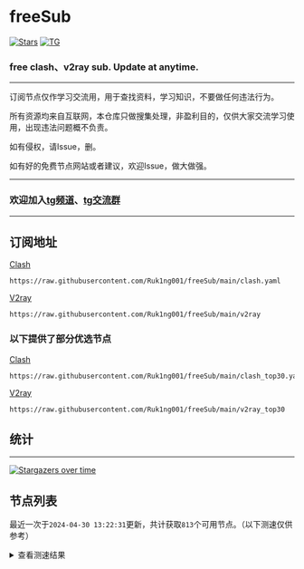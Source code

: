 # freeSub
[![Stars](https://img.shields.io/github/stars/Ruk1ng001/freeSub)](https://github.com/Ruk1ng001/freeSub/stargazers)
[![TG](https://img.shields.io/badge/Telegram-gray?logo=Telegram)](https://t.me/Ruk1ng001)
### free clash、v2ray sub. Update at anytime.

---

订阅节点仅作学习交流用，用于查找资料，学习知识，不要做任何违法行为。

所有资源均来自互联网，本仓库只做搜集处理，非盈利目的，仅供大家交流学习使用，出现违法问题概不负责。

如有侵权，请Issue，删。

如有好的免费节点网站或者建议，欢迎Issue，做大做强。

---

### 欢迎加入[tg频道](https://t.me/Ruk1ng001)、[tg交流群](https://t.me/+-e-b04EE5Cw2NmU1)

---

## 订阅地址
[Clash](https://raw.githubusercontent.com/Ruk1ng001/freeSub/main/clash.yaml)
```
https://raw.githubusercontent.com/Ruk1ng001/freeSub/main/clash.yaml
```
[V2ray](https://raw.githubusercontent.com/Ruk1ng001/freeSub/main/v2ray)
```
https://raw.githubusercontent.com/Ruk1ng001/freeSub/main/v2ray
```
### 以下提供了部分优选节点

[Clash](https://raw.githubusercontent.com/Ruk1ng001/freeSub/main/clash_top30.yaml)
```
https://raw.githubusercontent.com/Ruk1ng001/freeSub/main/clash_top30.yaml
```
[V2ray](https://raw.githubusercontent.com/Ruk1ng001/freeSub/main/v2ray_top30)
```
https://raw.githubusercontent.com/Ruk1ng001/freeSub/main/v2ray_top30
```

## 统计

---

[![Stargazers over time](https://starchart.cc/Ruk1ng001/freeSub.svg)](https://starchart.cc/Ruk1ng001/freeSub)

## 节点列表

最近一次于`2024-04-30 13:22:31`更新，共计获取`813`个可用节点。（以下测速仅供参考）

<details> <summary>查看测速结果</summary>

| 序号 | 节点 | 带宽 | 延迟 |
|:--:|:--:|:--:|:--:|
 | 1 | github.com/Ruk1ng001_-701248042 | 1.64MB/s | 453.00ms |
 | 2 | github.com/Ruk1ng001_-1309194857 | 1.64MB/s | 446.00ms |
 | 3 | github.com/Ruk1ng001_-471467992 | 1.58MB/s | 494.00ms |
 | 4 | github.com/Ruk1ng001_626559234 | 1.54MB/s | 482.00ms |
 | 5 | github.com/Ruk1ng001_-1071779737 | 1.51MB/s | 492.00ms |
 | 6 | github.com/Ruk1ng001_856261957 | 1.50MB/s | 469.00ms |
 | 7 | github.com/Ruk1ng001_-2108125779 | 1.47MB/s | 508.00ms |
 | 8 | github.com/Ruk1ng001_-998442850 | 1.46MB/s | 540.00ms |
 | 9 | github.com/Ruk1ng001_282434535 | 1.46MB/s | 518.00ms |
 | 10 | github.com/Ruk1ng001_1410094828 | 1.44MB/s | 524.00ms |
 | 11 | github.com/Ruk1ng001_1377696017 | 1.44MB/s | 498.00ms |
 | 12 | github.com/Ruk1ng001_1096866070 | 1.42MB/s | 536.00ms |
 | 13 | github.com/Ruk1ng001_-1604217019 | 1.40MB/s | 411.00ms |
 | 14 | github.com/Ruk1ng001_382255460 | 1.37MB/s | 540.00ms |
 | 15 | github.com/Ruk1ng001_2132143802 | 1.37MB/s | 504.00ms |
 | 16 | github.com/Ruk1ng001_383611653 | 1.35MB/s | 596.00ms |
 | 17 | github.com/Ruk1ng001_-53119249 | 1.35MB/s | 515.00ms |
 | 18 | github.com/Ruk1ng001_1750964312 | 1.35MB/s | 570.00ms |
 | 19 | github.com/Ruk1ng001_-128805538 | 1.34MB/s | 591.00ms |
 | 20 | github.com/Ruk1ng001_1473183310 | 1.33MB/s | 598.00ms |
 | 21 | github.com/Ruk1ng001_-934736745 | 1.32MB/s | 603.00ms |
 | 22 | github.com/Ruk1ng001_-824913966 | 1.32MB/s | 585.00ms |
 | 23 | github.com/Ruk1ng001_138898346 | 1.32MB/s | 568.00ms |
 | 24 | github.com/Ruk1ng001_812899496 | 1.31MB/s | 599.00ms |
 | 25 | github.com/Ruk1ng001_-902940080 | 1.31MB/s | 597.00ms |
 | 26 | github.com/Ruk1ng001_-77459827 | 1.31MB/s | 541.00ms |
 | 27 | github.com/Ruk1ng001_350553224 | 1.30MB/s | 606.00ms |
 | 28 | github.com/Ruk1ng001_2144798061 | 1.30MB/s | 589.00ms |
 | 29 | github.com/Ruk1ng001_275396915 | 1.30MB/s | 518.00ms |
 | 30 | github.com/Ruk1ng001_2058909310 | 1.30MB/s | 613.00ms |
 | 31 | github.com/Ruk1ng001_-1873811878 | 1.29MB/s | 502.00ms |
 | 32 | github.com/Ruk1ng001_1166538568 | 1.29MB/s | 600.00ms |
 | 33 | github.com/Ruk1ng001_1396894368 | 1.28MB/s | 587.00ms |
 | 34 | github.com/Ruk1ng001_-1966908762 | 1.28MB/s | 604.00ms |
 | 35 | github.com/Ruk1ng001_628477826 | 1.28MB/s | 599.00ms |
 | 36 | github.com/Ruk1ng001_-208102113 | 1.27MB/s | 633.00ms |
 | 37 | github.com/Ruk1ng001_745332422 | 1.27MB/s | 611.00ms |
 | 38 | github.com/Ruk1ng001_-1088634952 | 1.26MB/s | 589.00ms |
 | 39 | github.com/Ruk1ng001_1979856140 | 1.26MB/s | 614.00ms |
 | 40 | github.com/Ruk1ng001_-57777303 | 1.25MB/s | 622.00ms |
 | 41 | github.com/Ruk1ng001_-1888079927 | 1.25MB/s | 612.00ms |
 | 42 | github.com/Ruk1ng001_-479200087 | 1.25MB/s | 604.00ms |
 | 43 | github.com/Ruk1ng001_1771864014 | 1.24MB/s | 590.00ms |
 | 44 | github.com/Ruk1ng001_781104528 | 1.24MB/s | 558.00ms |
 | 45 | github.com/Ruk1ng001_-210240711 | 1.23MB/s | 648.00ms |
 | 46 | github.com/Ruk1ng001_992517523 | 1.23MB/s | 576.00ms |
 | 47 | github.com/Ruk1ng001_691883378 | 1.23MB/s | 629.00ms |
 | 48 | github.com/Ruk1ng001_-257165990 | 1.22MB/s | 633.00ms |
 | 49 | github.com/Ruk1ng001_-1591868988 | 1.21MB/s | 607.00ms |
 | 50 | github.com/Ruk1ng001_-1648411272 | 1.20MB/s | 632.00ms |
 | 51 | github.com/Ruk1ng001_-110677845 | 1.20MB/s | 612.00ms |
 | 52 | github.com/Ruk1ng001_71355846 | 1.20MB/s | 662.00ms |
 | 53 | github.com/Ruk1ng001_-1884443140 | 1.20MB/s | 644.00ms |
 | 54 | github.com/Ruk1ng001_-1925795376 | 1.19MB/s | 567.00ms |
 | 55 | github.com/Ruk1ng001_-566378085 | 1.19MB/s | 616.00ms |
 | 56 | github.com/Ruk1ng001_-2055924031 | 1.18MB/s | 558.00ms |
 | 57 | github.com/Ruk1ng001_1182001113 | 1.16MB/s | 667.00ms |
 | 58 | github.com/Ruk1ng001_-1136375366 | 1.16MB/s | 591.00ms |
 | 59 | github.com/Ruk1ng001_1398454334 | 1.16MB/s | 667.00ms |
 | 60 | github.com/Ruk1ng001_-862492042 | 1.16MB/s | 692.00ms |
 | 61 | github.com/Ruk1ng001_-42671774 | 1.16MB/s | 681.00ms |
 | 62 | github.com/Ruk1ng001_-2118448033 | 1.15MB/s | 552.00ms |
 | 63 | github.com/Ruk1ng001_-307922973 | 1.15MB/s | 594.00ms |
 | 64 | github.com/Ruk1ng001_821902098 | 1.15MB/s | 594.00ms |
 | 65 | github.com/Ruk1ng001_578463730 | 1.15MB/s | 675.00ms |
 | 66 | github.com/Ruk1ng001_-740350936 | 1.14MB/s | 642.00ms |
 | 67 | github.com/Ruk1ng001_-597142342 | 1.13MB/s | 473.00ms |
 | 68 | github.com/Ruk1ng001_1178116026 | 1.13MB/s | 692.00ms |
 | 69 | github.com/Ruk1ng001_-317808825 | 1.13MB/s | 616.00ms |
 | 70 | github.com/Ruk1ng001_1615569350 | 1.11MB/s | 690.00ms |
 | 71 | github.com/Ruk1ng001_-1639134822 | 1.11MB/s | 691.00ms |
 | 72 | github.com/Ruk1ng001_-1144864003 | 1.11MB/s | 722.00ms |
 | 73 | github.com/Ruk1ng001_2128768771 | 1.11MB/s | 666.00ms |
 | 74 | github.com/Ruk1ng001_-1356028355 | 1.11MB/s | 679.00ms |
 | 75 | github.com/Ruk1ng001_-82049178 | 1.11MB/s | 406.00ms |
 | 76 | github.com/Ruk1ng001_1935335904 | 1.10MB/s | 698.00ms |
 | 77 | github.com/Ruk1ng001_1330456044 | 1.10MB/s | 698.00ms |
 | 78 | github.com/Ruk1ng001_-386238523 | 1.10MB/s | 727.00ms |
 | 79 | github.com/Ruk1ng001_1244704790 | 1.10MB/s | 759.00ms |
 | 80 | github.com/Ruk1ng001_-1888583703 | 1.10MB/s | 605.00ms |
 | 81 | github.com/Ruk1ng001_312909006 | 1.10MB/s | 581.00ms |
 | 82 | github.com/Ruk1ng001_-2015389992 | 1.09MB/s | 663.00ms |
 | 83 | github.com/Ruk1ng001_-749392068 | 1.09MB/s | 638.00ms |
 | 84 | github.com/Ruk1ng001_2077335942 | 1.09MB/s | 753.00ms |
 | 85 | github.com/Ruk1ng001_782415132 | 1.09MB/s | 556.00ms |
 | 86 | github.com/Ruk1ng001_-318675314 | 1.09MB/s | 666.00ms |
 | 87 | github.com/Ruk1ng001_-1837085983 | 1.09MB/s | 748.00ms |
 | 88 | github.com/Ruk1ng001_820364097 | 1.08MB/s | 709.00ms |
 | 89 | github.com/Ruk1ng001_-867603768 | 1.08MB/s | 647.00ms |
 | 90 | github.com/Ruk1ng001_-734587954 | 1.08MB/s | 429.00ms |
 | 91 | github.com/Ruk1ng001_666576685 | 1.08MB/s | 709.00ms |
 | 92 | github.com/Ruk1ng001_260636008 | 1.08MB/s | 611.00ms |
 | 93 | github.com/Ruk1ng001_900429189 | 1.07MB/s | 652.00ms |
 | 94 | github.com/Ruk1ng001_-1726984301 | 1.07MB/s | 623.00ms |
 | 95 | github.com/Ruk1ng001_2075540801 | 1.07MB/s | 751.00ms |
 | 96 | github.com/Ruk1ng001_1556211124 | 1.07MB/s | 697.00ms |
 | 97 | github.com/Ruk1ng001_-744266098 | 1.07MB/s | 742.00ms |
 | 98 | github.com/Ruk1ng001_116797288 | 1.07MB/s | 632.00ms |
 | 99 | github.com/Ruk1ng001_683389852 | 1.06MB/s | 672.00ms |
 | 100 | github.com/Ruk1ng001_1119602192 | 1.05MB/s | 717.00ms |
 | 101 | github.com/Ruk1ng001_88064420 | 1.05MB/s | 717.00ms |
 | 102 | github.com/Ruk1ng001_386440381 | 1.05MB/s | 695.00ms |
 | 103 | github.com/Ruk1ng001_487020627 | 1.05MB/s | 759.00ms |
 | 104 | github.com/Ruk1ng001_1024924383 | 1.04MB/s | 770.00ms |
 | 105 | github.com/Ruk1ng001_1453958981 | 1.04MB/s | 675.00ms |
 | 106 | github.com/Ruk1ng001_-1849303819 | 1.04MB/s | 565.00ms |
 | 107 | github.com/Ruk1ng001_1948467440 | 1.04MB/s | 601.00ms |
 | 108 | github.com/Ruk1ng001_1929086167 | 1.04MB/s | 674.00ms |
 | 109 | github.com/Ruk1ng001_754931952 | 1.04MB/s | 734.00ms |
 | 110 | github.com/Ruk1ng001_-434239638 | 1.04MB/s | 622.00ms |
 | 111 | github.com/Ruk1ng001_-2146642426 | 1.04MB/s | 628.00ms |
 | 112 | github.com/Ruk1ng001_-1877140180 | 1.03MB/s | 632.00ms |
 | 113 | github.com/Ruk1ng001_282268277 | 1.03MB/s | 737.00ms |
 | 114 | github.com/Ruk1ng001_-1292305234 | 1.03MB/s | 693.00ms |
 | 115 | github.com/Ruk1ng001_-792950630 | 1.03MB/s | 744.00ms |
 | 116 | github.com/Ruk1ng001_540098855 | 1.03MB/s | 623.00ms |
 | 117 | github.com/Ruk1ng001_-611808185 | 1.02MB/s | 562.00ms |
 | 118 | github.com/Ruk1ng001_-21897987 | 1.02MB/s | 773.00ms |
 | 119 | github.com/Ruk1ng001_1633485633 | 1.01MB/s | 769.00ms |
 | 120 | github.com/Ruk1ng001_-1882487804 | 1.01MB/s | 710.00ms |
 | 121 | github.com/Ruk1ng001_1137806848 | 1.00MB/s | 642.00ms |
 | 122 | github.com/Ruk1ng001_1333581255 | 1.00MB/s | 697.00ms |
 | 123 | github.com/Ruk1ng001_-116741643 | 1.00MB/s | 737.00ms |
 | 124 | github.com/Ruk1ng001_1362631350 | 1.00MB/s | 685.00ms |
 | 125 | github.com/Ruk1ng001_1409235321 | 1.00MB/s | 707.00ms |
 | 126 | github.com/Ruk1ng001_-279956247 | 1.00MB/s | 804.00ms |
 | 127 | github.com/Ruk1ng001_-1435044134 | 1.00MB/s | 729.00ms |
 | 128 | github.com/Ruk1ng001_308458359 | 1.00MB/s | 633.00ms |
 | 129 | github.com/Ruk1ng001_517262186 | 1023.28KB/s | 683.00ms |
 | 130 | github.com/Ruk1ng001_-540375672 | 1022.73KB/s | 774.00ms |
 | 131 | github.com/Ruk1ng001_-1577984427 | 1022.51KB/s | 779.00ms |
 | 132 | github.com/Ruk1ng001_682527647 | 1022.17KB/s | 776.00ms |
 | 133 | github.com/Ruk1ng001_482145170 | 1021.65KB/s | 706.00ms |
 | 134 | github.com/Ruk1ng001_-2138724128 | 1019.59KB/s | 745.00ms |
 | 135 | github.com/Ruk1ng001_1641710100 | 1019.50KB/s | 591.00ms |
 | 136 | github.com/Ruk1ng001_1767339429 | 1011.47KB/s | 809.00ms |
 | 137 | github.com/Ruk1ng001_1377633670 | 1011.22KB/s | 804.00ms |
 | 138 | github.com/Ruk1ng001_799210645 | 1006.41KB/s | 724.00ms |
 | 139 | github.com/Ruk1ng001_-755456810 | 1006.24KB/s | 641.00ms |
 | 140 | github.com/Ruk1ng001_336141647 | 1004.91KB/s | 809.00ms |
 | 141 | github.com/Ruk1ng001_-1265510744 | 1004.60KB/s | 658.00ms |
 | 142 | github.com/Ruk1ng001_-368622290 | 991.63KB/s | 790.00ms |
 | 143 | github.com/Ruk1ng001_1642166687 | 990.21KB/s | 280.00ms |
 | 144 | github.com/Ruk1ng001_-1392060987 | 989.37KB/s | 823.00ms |
 | 145 | github.com/Ruk1ng001_878750351 | 988.41KB/s | 315.00ms |
 | 146 | github.com/Ruk1ng001_-770103766 | 988.17KB/s | 817.00ms |
 | 147 | github.com/Ruk1ng001_1223077757 | 987.21KB/s | 861.00ms |
 | 148 | github.com/Ruk1ng001_880474504 | 983.50KB/s | 544.00ms |
 | 149 | github.com/Ruk1ng001_-993176054 | 982.84KB/s | 864.00ms |
 | 150 | github.com/Ruk1ng001_-174897776 | 982.82KB/s | 788.00ms |
 | 151 | github.com/Ruk1ng001_-1538508672 | 982.60KB/s | 822.00ms |
 | 152 | github.com/Ruk1ng001_-1900273635 | 978.10KB/s | 743.00ms |
 | 153 | github.com/Ruk1ng001_-1292845614 | 973.23KB/s | 841.00ms |
 | 154 | github.com/Ruk1ng001_-707110634 | 973.21KB/s | 546.00ms |
 | 155 | github.com/Ruk1ng001_1910956903 | 972.32KB/s | 687.00ms |
 | 156 | github.com/Ruk1ng001_-194427570 | 965.51KB/s | 798.00ms |
 | 157 | github.com/Ruk1ng001_-1663053914 | 965.36KB/s | 850.00ms |
 | 158 | github.com/Ruk1ng001_-1015605627 | 960.17KB/s | 675.00ms |
 | 159 | github.com/Ruk1ng001_-1769771078 | 960.01KB/s | 757.00ms |
 | 160 | github.com/Ruk1ng001_-993462027 | 958.17KB/s | 852.00ms |
 | 161 | github.com/Ruk1ng001_1391223984 | 957.50KB/s | 714.00ms |
 | 162 | github.com/Ruk1ng001_-1498896651 | 957.35KB/s | 671.00ms |
 | 163 | github.com/Ruk1ng001_1960421643 | 954.06KB/s | 599.00ms |
 | 164 | github.com/Ruk1ng001_109084235 | 953.88KB/s | 792.00ms |
 | 165 | github.com/Ruk1ng001_-990658201 | 947.53KB/s | 794.00ms |
 | 166 | github.com/Ruk1ng001_263721584 | 944.60KB/s | 882.00ms |
 | 167 | github.com/Ruk1ng001_192390370 | 943.06KB/s | 831.00ms |
 | 168 | github.com/Ruk1ng001_-456800024 | 942.73KB/s | 682.00ms |
 | 169 | github.com/Ruk1ng001_107634401 | 938.91KB/s | 841.00ms |
 | 170 | github.com/Ruk1ng001_810658965 | 936.18KB/s | 286.00ms |
 | 171 | github.com/Ruk1ng001_1858770222 | 934.93KB/s | 786.00ms |
 | 172 | github.com/Ruk1ng001_-125527236 | 933.92KB/s | 710.00ms |
 | 173 | github.com/Ruk1ng001_-2124455810 | 930.87KB/s | 879.00ms |
 | 174 | github.com/Ruk1ng001_-2137157306 | 927.35KB/s | 792.00ms |
 | 175 | github.com/Ruk1ng001_109585238 | 922.07KB/s | 560.00ms |
 | 176 | github.com/Ruk1ng001_1190705095 | 920.27KB/s | 831.00ms |
 | 177 | github.com/Ruk1ng001_1881261399 | 918.38KB/s | 587.00ms |
 | 178 | github.com/Ruk1ng001_-215616304 | 917.31KB/s | 911.00ms |
 | 179 | github.com/Ruk1ng001_-954555404 | 913.23KB/s | 912.00ms |
 | 180 | github.com/Ruk1ng001_2065061458 | 911.77KB/s | 737.00ms |
 | 181 | github.com/Ruk1ng001_-1317443937 | 911.62KB/s | 767.00ms |
 | 182 | github.com/Ruk1ng001_-1268806120 | 911.35KB/s | 886.00ms |
 | 183 | github.com/Ruk1ng001_231109008 | 911.24KB/s | 819.00ms |
 | 184 | github.com/Ruk1ng001_-404299681 | 907.70KB/s | 704.00ms |
 | 185 | github.com/Ruk1ng001_-5544450 | 907.20KB/s | 826.00ms |
 | 186 | github.com/Ruk1ng001_-714544157 | 897.68KB/s | 968.00ms |
 | 187 | github.com/Ruk1ng001_-519714545 | 896.44KB/s | 806.00ms |
 | 188 | github.com/Ruk1ng001_-1349946614 | 895.87KB/s | 803.00ms |
 | 189 | github.com/Ruk1ng001_-1772844331 | 893.82KB/s | 631.00ms |
 | 190 | github.com/Ruk1ng001_1989208733 | 891.01KB/s | 815.00ms |
 | 191 | github.com/Ruk1ng001_1048613264 | 890.13KB/s | 953.00ms |
 | 192 | github.com/Ruk1ng001_-586237065 | 889.92KB/s | 770.00ms |
 | 193 | github.com/Ruk1ng001_-1578979858 | 886.84KB/s | 555.00ms |
 | 194 | github.com/Ruk1ng001_-664514417 | 885.55KB/s | 912.00ms |
 | 195 | github.com/Ruk1ng001_-419469399 | 884.31KB/s | 339.00ms |
 | 196 | github.com/Ruk1ng001_-2053356741 | 884.09KB/s | 807.00ms |
 | 197 | github.com/Ruk1ng001_1657102985 | 880.87KB/s | 978.00ms |
 | 198 | github.com/Ruk1ng001_734757841 | 877.72KB/s | 718.00ms |
 | 199 | github.com/Ruk1ng001_-467817234 | 873.11KB/s | 623.00ms |
 | 200 | github.com/Ruk1ng001_653986276 | 871.57KB/s | 644.00ms |
 | 201 | github.com/Ruk1ng001_660591382 | 869.06KB/s | 946.00ms |
 | 202 | github.com/Ruk1ng001_763786665 | 867.34KB/s | 929.00ms |
 | 203 | github.com/Ruk1ng001_-1695223849 | 867.09KB/s | 939.00ms |
 | 204 | github.com/Ruk1ng001_1870798677 | 863.97KB/s | 690.00ms |
 | 205 | github.com/Ruk1ng001_-2049361601 | 862.65KB/s | 541.00ms |
 | 206 | github.com/Ruk1ng001_-1416511492 | 862.22KB/s | 878.00ms |
 | 207 | github.com/Ruk1ng001_-1208586738 | 860.97KB/s | 959.00ms |
 | 208 | github.com/Ruk1ng001_-1285939036 | 859.95KB/s | 814.00ms |
 | 209 | github.com/Ruk1ng001_1942222370 | 858.88KB/s | 972.00ms |
 | 210 | github.com/Ruk1ng001_-105827472 | 857.00KB/s | 956.00ms |
 | 211 | github.com/Ruk1ng001_344520903 | 851.72KB/s | 747.00ms |
 | 212 | github.com/Ruk1ng001_-2035046740 | 850.01KB/s | 938.00ms |
 | 213 | github.com/Ruk1ng001_865058196 | 847.75KB/s | 890.00ms |
 | 214 | github.com/Ruk1ng001_-1014446034 | 847.28KB/s | 800.00ms |
 | 215 | github.com/Ruk1ng001_1910471879 | 840.11KB/s | 655.00ms |
 | 216 | github.com/Ruk1ng001_287266376 | 828.76KB/s | 729.00ms |
 | 217 | github.com/Ruk1ng001_1794646488 | 819.93KB/s | 992.00ms |
 | 218 | github.com/Ruk1ng001_-733404278 | 815.29KB/s | 905.00ms |
 | 219 | github.com/Ruk1ng001_1795808180 | 814.38KB/s | 849.00ms |
 | 220 | github.com/Ruk1ng001_1105575492 | 811.94KB/s | 813.00ms |
 | 221 | github.com/Ruk1ng001_1630077480 | 810.42KB/s | 553.00ms |
 | 222 | github.com/Ruk1ng001_1210891780 | 809.79KB/s | 720.00ms |
 | 223 | github.com/Ruk1ng001_1793550023 | 803.82KB/s | 619.00ms |
 | 224 | github.com/Ruk1ng001_908448755 | 802.93KB/s | 577.00ms |
 | 225 | github.com/Ruk1ng001_1874352094 | 801.82KB/s | 690.00ms |
 | 226 | github.com/Ruk1ng001_-495140266 | 801.41KB/s | 900.00ms |
 | 227 | github.com/Ruk1ng001_1725572191 | 799.53KB/s | 828.00ms |
 | 228 | github.com/Ruk1ng001_802195540 | 797.48KB/s | 960.00ms |
 | 229 | github.com/Ruk1ng001_-855500705 | 796.74KB/s | 999.00ms |
 | 230 | github.com/Ruk1ng001_-1029738117 | 793.65KB/s | 757.00ms |
 | 231 | github.com/Ruk1ng001_648444954 | 793.62KB/s | 815.00ms |
 | 232 | github.com/Ruk1ng001_374316879 | 792.59KB/s | 1106.00ms |
 | 233 | github.com/Ruk1ng001_2096896623 | 784.69KB/s | 832.00ms |
 | 234 | github.com/Ruk1ng001_1238702783 | 778.48KB/s | 991.00ms |
 | 235 | github.com/Ruk1ng001_-1829966422 | 775.98KB/s | 491.00ms |
 | 236 | github.com/Ruk1ng001_61757832 | 775.38KB/s | 907.00ms |
 | 237 | github.com/Ruk1ng001_-137273088 | 774.73KB/s | 873.00ms |
 | 238 | github.com/Ruk1ng001_-517348931 | 772.49KB/s | 685.00ms |
 | 239 | github.com/Ruk1ng001_1304310773 | 772.28KB/s | 756.00ms |
 | 240 | github.com/Ruk1ng001_1219031699 | 769.98KB/s | 965.00ms |
 | 241 | github.com/Ruk1ng001_-1019443461 | 767.74KB/s | 910.00ms |
 | 242 | github.com/Ruk1ng001_1242948436 | 766.01KB/s | 719.00ms |
 | 243 | github.com/Ruk1ng001_1235142623 | 763.30KB/s | 751.00ms |
 | 244 | github.com/Ruk1ng001_1963835180 | 762.27KB/s | 835.00ms |
 | 245 | github.com/Ruk1ng001_-740399269 | 761.40KB/s | 829.00ms |
 | 246 | github.com/Ruk1ng001_1951598905 | 758.72KB/s | 1005.00ms |
 | 247 | github.com/Ruk1ng001_1150299057 | 758.72KB/s | 960.00ms |
 | 248 | github.com/Ruk1ng001_306165863 | 758.23KB/s | 1043.00ms |
 | 249 | github.com/Ruk1ng001_-483499846 | 754.42KB/s | 789.00ms |
 | 250 | github.com/Ruk1ng001_26277396 | 753.68KB/s | 876.00ms |
 | 251 | github.com/Ruk1ng001_1304302249 | 752.22KB/s | 774.00ms |
 | 252 | github.com/Ruk1ng001_729393078 | 750.04KB/s | 605.00ms |
 | 253 | github.com/Ruk1ng001_-81691077 | 749.29KB/s | 990.00ms |
 | 254 | github.com/Ruk1ng001_-847465108 | 742.15KB/s | 771.00ms |
 | 255 | github.com/Ruk1ng001_-1438301334 | 739.55KB/s | 752.00ms |
 | 256 | github.com/Ruk1ng001_-409105212 | 738.27KB/s | 794.00ms |
 | 257 | github.com/Ruk1ng001_888914407 | 737.94KB/s | 919.00ms |
 | 258 | github.com/Ruk1ng001_515878291 | 736.51KB/s | 906.00ms |
 | 259 | github.com/Ruk1ng001_-1682237587 | 729.54KB/s | 693.00ms |
 | 260 | github.com/Ruk1ng001_816734664 | 728.85KB/s | 869.00ms |
 | 261 | github.com/Ruk1ng001_-531640239 | 727.74KB/s | 658.00ms |
 | 262 | github.com/Ruk1ng001_-1022986302 | 726.05KB/s | 935.00ms |
 | 263 | github.com/Ruk1ng001_-2119603959 | 720.00KB/s | 817.00ms |
 | 264 | github.com/Ruk1ng001_-1660955377 | 719.01KB/s | 777.00ms |
 | 265 | github.com/Ruk1ng001_-1662342202 | 717.06KB/s | 828.00ms |
 | 266 | github.com/Ruk1ng001_-72686330 | 716.08KB/s | 937.00ms |
 | 267 | github.com/Ruk1ng001_1013437999 | 712.77KB/s | 933.00ms |
 | 268 | github.com/Ruk1ng001_-432093930 | 708.78KB/s | 641.00ms |
 | 269 | github.com/Ruk1ng001_-1871375584 | 708.15KB/s | 876.00ms |
 | 270 | github.com/Ruk1ng001_-988191811 | 702.06KB/s | 777.00ms |
 | 271 | github.com/Ruk1ng001_-1571649611 | 698.27KB/s | 1032.00ms |
 | 272 | github.com/Ruk1ng001_1743485320 | 693.75KB/s | 901.00ms |
 | 273 | github.com/Ruk1ng001_952073187 | 693.73KB/s | 967.00ms |
 | 274 | github.com/Ruk1ng001_403217256 | 691.74KB/s | 947.00ms |
 | 275 | github.com/Ruk1ng001_721477988 | 689.93KB/s | 989.00ms |
 | 276 | github.com/Ruk1ng001_944487472 | 689.02KB/s | 828.00ms |
 | 277 | github.com/Ruk1ng001_634666711 | 688.39KB/s | 783.00ms |
 | 278 | github.com/Ruk1ng001_932951852 | 685.32KB/s | 870.00ms |
 | 279 | github.com/Ruk1ng001_-1866685314 | 675.79KB/s | 848.00ms |
 | 280 | github.com/Ruk1ng001_1711123433 | 668.53KB/s | 819.00ms |
 | 281 | github.com/Ruk1ng001_1426775174 | 664.68KB/s | 985.00ms |
 | 282 | github.com/Ruk1ng001_2130424477 | 663.36KB/s | 206.00ms |
 | 283 | github.com/Ruk1ng001_-656763687 | 649.95KB/s | 975.00ms |
 | 284 | github.com/Ruk1ng001_-406873297 | 646.38KB/s | 977.00ms |
 | 285 | github.com/Ruk1ng001_-1719116152 | 645.31KB/s | 1073.00ms |
 | 286 | github.com/Ruk1ng001_1873065843 | 642.68KB/s | 956.00ms |
 | 287 | github.com/Ruk1ng001_1547761059 | 641.79KB/s | 971.00ms |
 | 288 | github.com/Ruk1ng001_459805784 | 639.55KB/s | 1015.00ms |
 | 289 | github.com/Ruk1ng001_-528190018 | 639.34KB/s | 1108.00ms |
 | 290 | github.com/Ruk1ng001_1265275815 | 639.20KB/s | 806.00ms |
 | 291 | github.com/Ruk1ng001_1021822820 | 638.07KB/s | 846.00ms |
 | 292 | github.com/Ruk1ng001_-405074723 | 627.95KB/s | 1180.00ms |
 | 293 | github.com/Ruk1ng001_395831772 | 627.42KB/s | 1147.00ms |
 | 294 | github.com/Ruk1ng001_764201930 | 627.07KB/s | 558.00ms |
 | 295 | github.com/Ruk1ng001_518253099 | 623.47KB/s | 1012.00ms |
 | 296 | github.com/Ruk1ng001_960977133 | 622.00KB/s | 690.00ms |
 | 297 | github.com/Ruk1ng001_-425528234 | 621.41KB/s | 750.00ms |
 | 298 | github.com/Ruk1ng001_1309248244 | 618.42KB/s | 1081.00ms |
 | 299 | github.com/Ruk1ng001_884534536 | 613.80KB/s | 983.00ms |
 | 300 | github.com/Ruk1ng001_-2059188391 | 612.31KB/s | 980.00ms |
 | 301 | github.com/Ruk1ng001_-1421344989 | 612.07KB/s | 1085.00ms |
 | 302 | github.com/Ruk1ng001_1811181107 | 611.00KB/s | 861.00ms |
 | 303 | github.com/Ruk1ng001_-1238035414 | 610.90KB/s | 702.00ms |
 | 304 | github.com/Ruk1ng001_-285268107 | 609.80KB/s | 906.00ms |
 | 305 | github.com/Ruk1ng001_-63059585 | 606.65KB/s | 1214.00ms |
 | 306 | github.com/Ruk1ng001_945928581 | 605.71KB/s | 784.00ms |
 | 307 | github.com/Ruk1ng001_-1010130516 | 603.27KB/s | 1135.00ms |
 | 308 | github.com/Ruk1ng001_-372514392 | 601.05KB/s | 888.00ms |
 | 309 | github.com/Ruk1ng001_-1024115209 | 600.82KB/s | 700.00ms |
 | 310 | github.com/Ruk1ng001_1983263449 | 600.09KB/s | 785.00ms |
 | 311 | github.com/Ruk1ng001_142284171 | 599.77KB/s | 929.00ms |
 | 312 | github.com/Ruk1ng001_1797167909 | 598.28KB/s | 1133.00ms |
 | 313 | github.com/Ruk1ng001_2058077940 | 597.59KB/s | 938.00ms |
 | 314 | github.com/Ruk1ng001_1698292588 | 596.78KB/s | 834.00ms |
 | 315 | github.com/Ruk1ng001_566247833 | 596.08KB/s | 936.00ms |
 | 316 | github.com/Ruk1ng001_924727498 | 593.90KB/s | 1037.00ms |
 | 317 | github.com/Ruk1ng001_1005479842 | 590.81KB/s | 917.00ms |
 | 318 | github.com/Ruk1ng001_-1608421029 | 588.04KB/s | 1223.00ms |
 | 319 | github.com/Ruk1ng001_1290382908 | 583.57KB/s | 999.00ms |
 | 320 | github.com/Ruk1ng001_-1905003503 | 582.37KB/s | 1173.00ms |
 | 321 | github.com/Ruk1ng001_-1851879389 | 581.57KB/s | 771.00ms |
 | 322 | github.com/Ruk1ng001_196910854 | 581.28KB/s | 1053.00ms |
 | 323 | github.com/Ruk1ng001_946995412 | 580.13KB/s | 1092.00ms |
 | 324 | github.com/Ruk1ng001_1158521075 | 574.21KB/s | 976.00ms |
 | 325 | github.com/Ruk1ng001_-523261512 | 573.36KB/s | 1203.00ms |
 | 326 | github.com/Ruk1ng001_1784462142 | 572.15KB/s | 1203.00ms |
 | 327 | github.com/Ruk1ng001_-2087333955 | 571.80KB/s | 976.00ms |
 | 328 | github.com/Ruk1ng001_-1281754856 | 571.72KB/s | 766.00ms |
 | 329 | github.com/Ruk1ng001_-396496849 | 570.07KB/s | 940.00ms |
 | 330 | github.com/Ruk1ng001_-1162869368 | 568.18KB/s | 965.00ms |
 | 331 | github.com/Ruk1ng001_-2024920802 | 568.04KB/s | 749.00ms |
 | 332 | github.com/Ruk1ng001_1821805418 | 566.08KB/s | 1038.00ms |
 | 333 | github.com/Ruk1ng001_-49917432 | 565.12KB/s | 926.00ms |
 | 334 | github.com/Ruk1ng001_867457294 | 564.68KB/s | 1319.00ms |
 | 335 | github.com/Ruk1ng001_549349443 | 564.42KB/s | 1119.00ms |
 | 336 | github.com/Ruk1ng001_-438503997 | 563.75KB/s | 1139.00ms |
 | 337 | github.com/Ruk1ng001_419827143 | 561.38KB/s | 1172.00ms |
 | 338 | github.com/Ruk1ng001_-1535153810 | 558.79KB/s | 1143.00ms |
 | 339 | github.com/Ruk1ng001_-115937600 | 557.27KB/s | 741.00ms |
 | 340 | github.com/Ruk1ng001_-1265680062 | 557.23KB/s | 902.00ms |
 | 341 | github.com/Ruk1ng001_-1509210045 | 556.62KB/s | 977.00ms |
 | 342 | github.com/Ruk1ng001_-585345644 | 554.42KB/s | 1047.00ms |
 | 343 | github.com/Ruk1ng001_155605479 | 551.96KB/s | 1100.00ms |
 | 344 | github.com/Ruk1ng001_819888097 | 551.95KB/s | 995.00ms |
 | 345 | github.com/Ruk1ng001_-1843144322 | 550.85KB/s | 1136.00ms |
 | 346 | github.com/Ruk1ng001_1022491906 | 549.66KB/s | 1033.00ms |
 | 347 | github.com/Ruk1ng001_-1415195618 | 549.17KB/s | 979.00ms |
 | 348 | github.com/Ruk1ng001_-1681328758 | 549.13KB/s | 1218.00ms |
 | 349 | github.com/Ruk1ng001_-1457977974 | 547.57KB/s | 1153.00ms |
 | 350 | github.com/Ruk1ng001_262184510 | 545.26KB/s | 1019.00ms |
 | 351 | github.com/Ruk1ng001_1636348576 | 544.77KB/s | 1218.00ms |
 | 352 | github.com/Ruk1ng001_-1637851384 | 544.20KB/s | 1177.00ms |
 | 353 | github.com/Ruk1ng001_409156250 | 544.07KB/s | 1148.00ms |
 | 354 | github.com/Ruk1ng001_1158508067 | 540.55KB/s | 1110.00ms |
 | 355 | github.com/Ruk1ng001_-364953409 | 540.33KB/s | 1105.00ms |
 | 356 | github.com/Ruk1ng001_-73593650 | 538.94KB/s | 989.00ms |
 | 357 | github.com/Ruk1ng001_1565244704 | 538.25KB/s | 909.00ms |
 | 358 | github.com/Ruk1ng001_-568126009 | 531.19KB/s | 711.00ms |
 | 359 | github.com/Ruk1ng001_586264968 | 531.00KB/s | 859.00ms |
 | 360 | github.com/Ruk1ng001_1259146146 | 530.72KB/s | 934.00ms |
 | 361 | github.com/Ruk1ng001_-1211456423 | 529.09KB/s | 1103.00ms |
 | 362 | github.com/Ruk1ng001_1016260691 | 529.00KB/s | 963.00ms |
 | 363 | github.com/Ruk1ng001_-42002960 | 525.51KB/s | 974.00ms |
 | 364 | github.com/Ruk1ng001_1864778339 | 522.62KB/s | 1338.00ms |
 | 365 | github.com/Ruk1ng001_2047944952 | 522.08KB/s | 1173.00ms |
 | 366 | github.com/Ruk1ng001_1630134912 | 518.91KB/s | 963.00ms |
 | 367 | github.com/Ruk1ng001_-249614428 | 517.46KB/s | 898.00ms |
 | 368 | github.com/Ruk1ng001_1572892451 | 516.39KB/s | 957.00ms |
 | 369 | github.com/Ruk1ng001_1432668443 | 515.72KB/s | 595.00ms |
 | 370 | github.com/Ruk1ng001_582853362 | 509.31KB/s | 1032.00ms |
 | 371 | github.com/Ruk1ng001_402196054 | 507.34KB/s | 1190.00ms |
 | 372 | github.com/Ruk1ng001_-74753134 | 506.96KB/s | 493.00ms |
 | 373 | github.com/Ruk1ng001_-2044460728 | 503.02KB/s | 983.00ms |
 | 374 | github.com/Ruk1ng001_-1216960561 | 502.58KB/s | 656.00ms |
 | 375 | github.com/Ruk1ng001_168259977 | 499.88KB/s | 1248.00ms |
 | 376 | github.com/Ruk1ng001_514599462 | 498.69KB/s | 1237.00ms |
 | 377 | github.com/Ruk1ng001_-1272088934 | 497.31KB/s | 1200.00ms |
 | 378 | github.com/Ruk1ng001_279113849 | 497.16KB/s | 1335.00ms |
 | 379 | github.com/Ruk1ng001_-2126064050 | 493.57KB/s | 984.00ms |
 | 380 | github.com/Ruk1ng001_-1405720368 | 492.79KB/s | 1517.00ms |
 | 381 | github.com/Ruk1ng001_-824221521 | 491.68KB/s | 1049.00ms |
 | 382 | github.com/Ruk1ng001_-564843501 | 491.19KB/s | 1284.00ms |
 | 383 | github.com/Ruk1ng001_1472351678 | 490.79KB/s | 1582.00ms |
 | 384 | github.com/Ruk1ng001_-1858548782 | 485.18KB/s | 1584.00ms |
 | 385 | github.com/Ruk1ng001_1014358775 | 484.29KB/s | 1377.00ms |
 | 386 | github.com/Ruk1ng001_-899032002 | 483.97KB/s | 1348.00ms |
 | 387 | github.com/Ruk1ng001_-654896492 | 483.75KB/s | 1154.00ms |
 | 388 | github.com/Ruk1ng001_-1008171482 | 483.65KB/s | 1387.00ms |
 | 389 | github.com/Ruk1ng001_1065130515 | 480.74KB/s | 640.00ms |
 | 390 | github.com/Ruk1ng001_1642951276 | 479.56KB/s | 1363.00ms |
 | 391 | github.com/Ruk1ng001_2054894954 | 479.28KB/s | 1630.00ms |
 | 392 | github.com/Ruk1ng001_-1715905838 | 478.39KB/s | 1447.00ms |
 | 393 | github.com/Ruk1ng001_1336643521 | 478.38KB/s | 1173.00ms |
 | 394 | github.com/Ruk1ng001_-2100351759 | 478.27KB/s | 1650.00ms |
 | 395 | github.com/Ruk1ng001_-671587971 | 477.66KB/s | 1176.00ms |
 | 396 | github.com/Ruk1ng001_-1575883168 | 477.58KB/s | 1066.00ms |
 | 397 | github.com/Ruk1ng001_125156137 | 475.82KB/s | 754.00ms |
 | 398 | github.com/Ruk1ng001_-72382188 | 475.61KB/s | 1259.00ms |
 | 399 | github.com/Ruk1ng001_459534470 | 472.80KB/s | 1569.00ms |
 | 400 | github.com/Ruk1ng001_-32484490 | 472.02KB/s | 1499.00ms |
 | 401 | github.com/Ruk1ng001_-1132038650 | 470.77KB/s | 1335.00ms |
 | 402 | github.com/Ruk1ng001_-1331837002 | 469.61KB/s | 908.00ms |
 | 403 | github.com/Ruk1ng001_97225324 | 467.66KB/s | 950.00ms |
 | 404 | github.com/Ruk1ng001_-2038148295 | 467.24KB/s | 1571.00ms |
 | 405 | github.com/Ruk1ng001_-2116796452 | 466.38KB/s | 1809.00ms |
 | 406 | github.com/Ruk1ng001_477423440 | 465.92KB/s | 1216.00ms |
 | 407 | github.com/Ruk1ng001_-1886715007 | 462.00KB/s | 1626.00ms |
 | 408 | github.com/Ruk1ng001_1608786824 | 459.57KB/s | 1024.00ms |
 | 409 | github.com/Ruk1ng001_1797955235 | 454.36KB/s | 777.00ms |
 | 410 | github.com/Ruk1ng001_1034331182 | 453.26KB/s | 1678.00ms |
 | 411 | github.com/Ruk1ng001_150812232 | 453.07KB/s | 451.00ms |
 | 412 | github.com/Ruk1ng001_570977257 | 449.01KB/s | 1410.00ms |
 | 413 | github.com/Ruk1ng001_-1986465562 | 448.31KB/s | 1692.00ms |
 | 414 | github.com/Ruk1ng001_485677805 | 447.44KB/s | 1407.00ms |
 | 415 | github.com/Ruk1ng001_-603571192 | 446.52KB/s | 1402.00ms |
 | 416 | github.com/Ruk1ng001_693197119 | 446.49KB/s | 1521.00ms |
 | 417 | github.com/Ruk1ng001_777700868 | 445.44KB/s | 622.00ms |
 | 418 | github.com/Ruk1ng001_1288784666 | 441.17KB/s | 735.00ms |
 | 419 | github.com/Ruk1ng001_1688068641 | 439.61KB/s | 1700.00ms |
 | 420 | github.com/Ruk1ng001_-187408775 | 439.56KB/s | 1413.00ms |
 | 421 | github.com/Ruk1ng001_2023394168 | 438.82KB/s | 1151.00ms |
 | 422 | github.com/Ruk1ng001_788448794 | 435.40KB/s | 1399.00ms |
 | 423 | github.com/Ruk1ng001_-1199277379 | 433.37KB/s | 761.00ms |
 | 424 | github.com/Ruk1ng001_-482732638 | 431.86KB/s | 1460.00ms |
 | 425 | github.com/Ruk1ng001_1414570915 | 431.19KB/s | 1778.00ms |
 | 426 | github.com/Ruk1ng001_-1912199141 | 430.81KB/s | 1412.00ms |
 | 427 | github.com/Ruk1ng001_2129959727 | 427.55KB/s | 1472.00ms |
 | 428 | github.com/Ruk1ng001_202667941 | 426.95KB/s | 933.00ms |
 | 429 | github.com/Ruk1ng001_2114893885 | 422.97KB/s | 1537.00ms |
 | 430 | github.com/Ruk1ng001_524000952 | 422.82KB/s | 1756.00ms |
 | 431 | github.com/Ruk1ng001_-503236192 | 421.46KB/s | 1661.00ms |
 | 432 | github.com/Ruk1ng001_913949734 | 420.12KB/s | 1524.00ms |
 | 433 | github.com/Ruk1ng001_1335312824 | 419.62KB/s | 1793.00ms |
 | 434 | github.com/Ruk1ng001_1104480626 | 419.60KB/s | 1570.00ms |
 | 435 | github.com/Ruk1ng001_-1749982679 | 418.68KB/s | 1526.00ms |
 | 436 | github.com/Ruk1ng001_1338778295 | 417.05KB/s | 781.00ms |
 | 437 | github.com/Ruk1ng001_229826594 | 417.01KB/s | 915.00ms |
 | 438 | github.com/Ruk1ng001_636687194 | 416.19KB/s | 1440.00ms |
 | 439 | github.com/Ruk1ng001_-1071777199 | 415.44KB/s | 802.00ms |
 | 440 | github.com/Ruk1ng001_827572122 | 415.03KB/s | 1313.00ms |
 | 441 | github.com/Ruk1ng001_-1689459176 | 414.20KB/s | 1616.00ms |
 | 442 | github.com/Ruk1ng001_-487334048 | 413.16KB/s | 977.00ms |
 | 443 | github.com/Ruk1ng001_-102191318 | 409.80KB/s | 1629.00ms |
 | 444 | github.com/Ruk1ng001_-1761379707 | 409.43KB/s | 1116.00ms |
 | 445 | github.com/Ruk1ng001_763092007 | 409.42KB/s | 1731.00ms |
 | 446 | github.com/Ruk1ng001_1228391208 | 409.41KB/s | 1457.00ms |
 | 447 | github.com/Ruk1ng001_-428216266 | 407.70KB/s | 1502.00ms |
 | 448 | github.com/Ruk1ng001_-505067315 | 406.96KB/s | 984.00ms |
 | 449 | github.com/Ruk1ng001_-1691915834 | 405.87KB/s | 1405.00ms |
 | 450 | github.com/Ruk1ng001_-1135230246 | 405.29KB/s | 1279.00ms |
 | 451 | github.com/Ruk1ng001_-572057280 | 403.65KB/s | 1081.00ms |
 | 452 | github.com/Ruk1ng001_161555736 | 403.65KB/s | 1625.00ms |
 | 453 | github.com/Ruk1ng001_-1892999531 | 401.91KB/s | 1313.00ms |
 | 454 | github.com/Ruk1ng001_1388105328 | 401.28KB/s | 1271.00ms |
 | 455 | github.com/Ruk1ng001_-167904798 | 401.19KB/s | 1630.00ms |
 | 456 | github.com/Ruk1ng001_-1559858764 | 401.18KB/s | 945.00ms |
 | 457 | github.com/Ruk1ng001_1303543440 | 400.02KB/s | 1499.00ms |
 | 458 | github.com/Ruk1ng001_34491053 | 399.73KB/s | 823.00ms |
 | 459 | github.com/Ruk1ng001_-1552320026 | 399.54KB/s | 1302.00ms |
 | 460 | github.com/Ruk1ng001_1154362836 | 399.06KB/s | 1849.00ms |
 | 461 | github.com/Ruk1ng001_514394592 | 398.22KB/s | 1303.00ms |
 | 462 | github.com/Ruk1ng001_1920044390 | 398.09KB/s | 1332.00ms |
 | 463 | github.com/Ruk1ng001_678742187 | 397.27KB/s | 1313.00ms |
 | 464 | github.com/Ruk1ng001_65980438 | 395.99KB/s | 1507.00ms |
 | 465 | github.com/Ruk1ng001_541554949 | 395.95KB/s | 1318.00ms |
 | 466 | github.com/Ruk1ng001_99717500 | 395.58KB/s | 1298.00ms |
 | 467 | github.com/Ruk1ng001_2121237236 | 395.54KB/s | 1320.00ms |
 | 468 | github.com/Ruk1ng001_-831811824 | 395.38KB/s | 1417.00ms |
 | 469 | github.com/Ruk1ng001_-1455602205 | 394.94KB/s | 1314.00ms |
 | 470 | github.com/Ruk1ng001_53815835 | 394.46KB/s | 1588.00ms |
 | 471 | github.com/Ruk1ng001_2029743534 | 393.79KB/s | 1331.00ms |
 | 472 | github.com/Ruk1ng001_-1219500330 | 393.52KB/s | 1587.00ms |
 | 473 | github.com/Ruk1ng001_-1530143139 | 392.86KB/s | 1347.00ms |
 | 474 | github.com/Ruk1ng001_1716491296 | 392.74KB/s | 1329.00ms |
 | 475 | github.com/Ruk1ng001_858199681 | 392.60KB/s | 1489.00ms |
 | 476 | github.com/Ruk1ng001_-82696296 | 392.48KB/s | 1330.00ms |
 | 477 | github.com/Ruk1ng001_-1771770708 | 392.44KB/s | 1346.00ms |
 | 478 | github.com/Ruk1ng001_1832424006 | 392.41KB/s | 1318.00ms |
 | 479 | github.com/Ruk1ng001_-1746372903 | 392.36KB/s | 1311.00ms |
 | 480 | github.com/Ruk1ng001_681637097 | 391.43KB/s | 1323.00ms |
 | 481 | github.com/Ruk1ng001_278173029 | 391.22KB/s | 1357.00ms |
 | 482 | github.com/Ruk1ng001_1631711533 | 390.50KB/s | 1298.00ms |
 | 483 | github.com/Ruk1ng001_2049662221 | 389.13KB/s | 1588.00ms |
 | 484 | github.com/Ruk1ng001_1207854352 | 388.40KB/s | 1371.00ms |
 | 485 | github.com/Ruk1ng001_-358444997 | 387.93KB/s | 1364.00ms |
 | 486 | github.com/Ruk1ng001_-686720916 | 387.73KB/s | 1351.00ms |
 | 487 | github.com/Ruk1ng001_-402420749 | 387.48KB/s | 1302.00ms |
 | 488 | github.com/Ruk1ng001_631225714 | 387.29KB/s | 1361.00ms |
 | 489 | github.com/Ruk1ng001_-768545701 | 387.03KB/s | 1343.00ms |
 | 490 | github.com/Ruk1ng001_1200556249 | 387.03KB/s | 1314.00ms |
 | 491 | github.com/Ruk1ng001_-383658975 | 386.49KB/s | 1375.00ms |
 | 492 | github.com/Ruk1ng001_1278859682 | 386.41KB/s | 1371.00ms |
 | 493 | github.com/Ruk1ng001_-590531789 | 386.06KB/s | 1344.00ms |
 | 494 | github.com/Ruk1ng001_1424419789 | 386.04KB/s | 1370.00ms |
 | 495 | github.com/Ruk1ng001_1656816604 | 385.76KB/s | 1365.00ms |
 | 496 | github.com/Ruk1ng001_77008334 | 385.29KB/s | 295.00ms |
 | 497 | github.com/Ruk1ng001_796916901 | 384.68KB/s | 860.00ms |
 | 498 | github.com/Ruk1ng001_-1033373014 | 383.89KB/s | 1384.00ms |
 | 499 | github.com/Ruk1ng001_-1024897325 | 383.69KB/s | 1390.00ms |
 | 500 | github.com/Ruk1ng001_-68404715 | 383.34KB/s | 1407.00ms |
 | 501 | github.com/Ruk1ng001_213571457 | 382.21KB/s | 1391.00ms |
 | 502 | github.com/Ruk1ng001_535696422 | 381.92KB/s | 1626.00ms |
 | 503 | github.com/Ruk1ng001_-1558297503 | 381.77KB/s | 1339.00ms |
 | 504 | github.com/Ruk1ng001_-2125238024 | 381.09KB/s | 1408.00ms |
 | 505 | github.com/Ruk1ng001_1630644596 | 380.85KB/s | 1427.00ms |
 | 506 | github.com/Ruk1ng001_290234292 | 380.48KB/s | 1382.00ms |
 | 507 | github.com/Ruk1ng001_1108544810 | 380.41KB/s | 884.00ms |
 | 508 | github.com/Ruk1ng001_1099024533 | 379.58KB/s | 1278.00ms |
 | 509 | github.com/Ruk1ng001_1616468470 | 379.54KB/s | 1603.00ms |
 | 510 | github.com/Ruk1ng001_-1051191986 | 379.45KB/s | 1381.00ms |
 | 511 | github.com/Ruk1ng001_-2142797815 | 379.12KB/s | 1449.00ms |
 | 512 | github.com/Ruk1ng001_1588964390 | 379.01KB/s | 1284.00ms |
 | 513 | github.com/Ruk1ng001_-1154988164 | 378.65KB/s | 1452.00ms |
 | 514 | github.com/Ruk1ng001_-1386818971 | 378.19KB/s | 1410.00ms |
 | 515 | github.com/Ruk1ng001_-193047912 | 378.04KB/s | 1739.00ms |
 | 516 | github.com/Ruk1ng001_1367173769 | 377.27KB/s | 1093.00ms |
 | 517 | github.com/Ruk1ng001_-1887590747 | 377.00KB/s | 1420.00ms |
 | 518 | github.com/Ruk1ng001_-694160716 | 376.93KB/s | 1445.00ms |
 | 519 | github.com/Ruk1ng001_-597429578 | 376.00KB/s | 1441.00ms |
 | 520 | github.com/Ruk1ng001_47739984 | 375.48KB/s | 1358.00ms |
 | 521 | github.com/Ruk1ng001_-1924742538 | 374.11KB/s | 1437.00ms |
 | 522 | github.com/Ruk1ng001_1732866258 | 372.88KB/s | 1540.00ms |
 | 523 | github.com/Ruk1ng001_1997544007 | 372.23KB/s | 1398.00ms |
 | 524 | github.com/Ruk1ng001_-1261647008 | 371.45KB/s | 1511.00ms |
 | 525 | github.com/Ruk1ng001_-553933340 | 371.36KB/s | 1747.00ms |
 | 526 | github.com/Ruk1ng001_-1361779756 | 370.86KB/s | 1374.00ms |
 | 527 | github.com/Ruk1ng001_2013146544 | 369.97KB/s | 963.00ms |
 | 528 | github.com/Ruk1ng001_481140738 | 369.80KB/s | 1496.00ms |
 | 529 | github.com/Ruk1ng001_1993975900 | 367.48KB/s | 1333.00ms |
 | 530 | github.com/Ruk1ng001_-1693441261 | 366.98KB/s | 1350.00ms |
 | 531 | github.com/Ruk1ng001_-620514194 | 366.64KB/s | 1285.00ms |
 | 532 | github.com/Ruk1ng001_-1756876630 | 365.88KB/s | 1195.00ms |
 | 533 | github.com/Ruk1ng001_-1416591244 | 365.34KB/s | 1620.00ms |
 | 534 | github.com/Ruk1ng001_1073258103 | 364.10KB/s | 2359.00ms |
 | 535 | github.com/Ruk1ng001_769386145 | 363.29KB/s | 948.00ms |
 | 536 | github.com/Ruk1ng001_128282369 | 360.40KB/s | 1473.00ms |
 | 537 | github.com/Ruk1ng001_-255175220 | 357.88KB/s | 1404.00ms |
 | 538 | github.com/Ruk1ng001_1820306102 | 357.11KB/s | 2032.00ms |
 | 539 | github.com/Ruk1ng001_625743164 | 356.92KB/s | 1902.00ms |
 | 540 | github.com/Ruk1ng001_522134448 | 356.71KB/s | 1011.00ms |
 | 541 | github.com/Ruk1ng001_1126910244 | 356.45KB/s | 1291.00ms |
 | 542 | github.com/Ruk1ng001_1804090607 | 354.97KB/s | 1748.00ms |
 | 543 | github.com/Ruk1ng001_-1787303544 | 354.96KB/s | 1279.00ms |
 | 544 | github.com/Ruk1ng001_-1133540955 | 354.88KB/s | 1655.00ms |
 | 545 | github.com/Ruk1ng001_-771505478 | 353.59KB/s | 2076.00ms |
 | 546 | github.com/Ruk1ng001_-672401514 | 353.09KB/s | 1317.00ms |
 | 547 | github.com/Ruk1ng001_-279989031 | 353.06KB/s | 1607.00ms |
 | 548 | github.com/Ruk1ng001_-902241499 | 352.88KB/s | 870.00ms |
 | 549 | github.com/Ruk1ng001_342913673 | 352.66KB/s | 1298.00ms |
 | 550 | github.com/Ruk1ng001_-1443719511 | 352.19KB/s | 1436.00ms |
 | 551 | github.com/Ruk1ng001_-1874906732 | 352.10KB/s | 1694.00ms |
 | 552 | github.com/Ruk1ng001_-1316613253 | 351.82KB/s | 1520.00ms |
 | 553 | github.com/Ruk1ng001_-1891998499 | 351.80KB/s | 1360.00ms |
 | 554 | github.com/Ruk1ng001_-922419383 | 351.74KB/s | 1407.00ms |
 | 555 | github.com/Ruk1ng001_1132634313 | 350.82KB/s | 1275.00ms |
 | 556 | github.com/Ruk1ng001_1551530121 | 349.29KB/s | 1314.00ms |
 | 557 | github.com/Ruk1ng001_376258459 | 349.09KB/s | 1654.00ms |
 | 558 | github.com/Ruk1ng001_-1899096468 | 347.63KB/s | 1432.00ms |
 | 559 | github.com/Ruk1ng001_1001189169 | 347.28KB/s | 1657.00ms |
 | 560 | github.com/Ruk1ng001_1303578646 | 347.12KB/s | 1621.00ms |
 | 561 | github.com/Ruk1ng001_-708946382 | 346.21KB/s | 1437.00ms |
 | 562 | github.com/Ruk1ng001_-302432149 | 344.19KB/s | 1299.00ms |
 | 563 | github.com/Ruk1ng001_1024834280 | 344.16KB/s | 1346.00ms |
 | 564 | github.com/Ruk1ng001_1177855480 | 344.12KB/s | 1541.00ms |
 | 565 | github.com/Ruk1ng001_2079142366 | 343.49KB/s | 1660.00ms |
 | 566 | github.com/Ruk1ng001_-352530556 | 343.43KB/s | 1510.00ms |
 | 567 | github.com/Ruk1ng001_690558285 | 341.35KB/s | 1924.00ms |
 | 568 | github.com/Ruk1ng001_-169164339 | 339.57KB/s | 1388.00ms |
 | 569 | github.com/Ruk1ng001_-1154332343 | 339.19KB/s | 1362.00ms |
 | 570 | github.com/Ruk1ng001_703600976 | 338.41KB/s | 993.00ms |
 | 571 | github.com/Ruk1ng001_-112847831 | 337.83KB/s | 1611.00ms |
 | 572 | github.com/Ruk1ng001_-92290132 | 337.69KB/s | 1314.00ms |
 | 573 | github.com/Ruk1ng001_1542730994 | 337.24KB/s | 1580.00ms |
 | 574 | github.com/Ruk1ng001_-487255443 | 336.27KB/s | 1545.00ms |
 | 575 | github.com/Ruk1ng001_1443729558 | 335.72KB/s | 1406.00ms |
 | 576 | github.com/Ruk1ng001_1026012457 | 335.09KB/s | 1351.00ms |
 | 577 | github.com/Ruk1ng001_1695152293 | 334.46KB/s | 1360.00ms |
 | 578 | github.com/Ruk1ng001_-1011470437 | 334.19KB/s | 1347.00ms |
 | 579 | github.com/Ruk1ng001_-2004989167 | 333.78KB/s | 1264.00ms |
 | 580 | github.com/Ruk1ng001_-1402913735 | 332.47KB/s | 1309.00ms |
 | 581 | github.com/Ruk1ng001_1803520387 | 332.34KB/s | 1426.00ms |
 | 582 | github.com/Ruk1ng001_-544245942 | 332.25KB/s | 1388.00ms |
 | 583 | github.com/Ruk1ng001_100610302 | 331.65KB/s | 1760.00ms |
 | 584 | github.com/Ruk1ng001_-472894268 | 330.98KB/s | 1239.00ms |
 | 585 | github.com/Ruk1ng001_1694492034 | 330.79KB/s | 1556.00ms |
 | 586 | github.com/Ruk1ng001_-1714789708 | 330.06KB/s | 1729.00ms |
 | 587 | github.com/Ruk1ng001_-877487689 | 330.04KB/s | 977.00ms |
 | 588 | github.com/Ruk1ng001_-1601915654 | 328.25KB/s | 1349.00ms |
 | 589 | github.com/Ruk1ng001_447541965 | 327.37KB/s | 1421.00ms |
 | 590 | github.com/Ruk1ng001_-1401812060 | 326.84KB/s | 1718.00ms |
 | 591 | github.com/Ruk1ng001_-1644664169 | 325.15KB/s | 1412.00ms |
 | 592 | github.com/Ruk1ng001_960175843 | 325.13KB/s | 1350.00ms |
 | 593 | github.com/Ruk1ng001_-1108973729 | 324.28KB/s | 1582.00ms |
 | 594 | github.com/Ruk1ng001_1989420087 | 323.98KB/s | 1052.00ms |
 | 595 | github.com/Ruk1ng001_491699210 | 323.61KB/s | 1423.00ms |
 | 596 | github.com/Ruk1ng001_-1476705618 | 321.76KB/s | 1438.00ms |
 | 597 | github.com/Ruk1ng001_-21722920 | 320.28KB/s | 974.00ms |
 | 598 | github.com/Ruk1ng001_1674449148 | 319.24KB/s | 1453.00ms |
 | 599 | github.com/Ruk1ng001_913580737 | 318.77KB/s | 1340.00ms |
 | 600 | github.com/Ruk1ng001_1557178180 | 316.41KB/s | 1464.00ms |
 | 601 | github.com/Ruk1ng001_-576641600 | 316.38KB/s | 1482.00ms |
 | 602 | github.com/Ruk1ng001_272307022 | 316.14KB/s | 1091.00ms |
 | 603 | github.com/Ruk1ng001_1954289474 | 315.75KB/s | 1852.00ms |
 | 604 | github.com/Ruk1ng001_585527989 | 314.54KB/s | 1261.00ms |
 | 605 | github.com/Ruk1ng001_1542644257 | 313.77KB/s | 1531.00ms |
 | 606 | github.com/Ruk1ng001_781959058 | 313.09KB/s | 1517.00ms |
 | 607 | github.com/Ruk1ng001_-498392260 | 312.98KB/s | 1462.00ms |
 | 608 | github.com/Ruk1ng001_79215160 | 312.12KB/s | 2219.00ms |
 | 609 | github.com/Ruk1ng001_-1659707724 | 310.10KB/s | 1187.00ms |
 | 610 | github.com/Ruk1ng001_998326338 | 309.30KB/s | 1661.00ms |
 | 611 | github.com/Ruk1ng001_-110332480 | 306.51KB/s | 1666.00ms |
 | 612 | github.com/Ruk1ng001_1855943804 | 304.04KB/s | 2239.00ms |
 | 613 | github.com/Ruk1ng001_-1910747209 | 303.13KB/s | 1141.00ms |
 | 614 | github.com/Ruk1ng001_-1532669307 | 302.96KB/s | 999.00ms |
 | 615 | github.com/Ruk1ng001_1507926560 | 302.23KB/s | 1216.00ms |
 | 616 | github.com/Ruk1ng001_-917660448 | 302.14KB/s | 960.00ms |
 | 617 | github.com/Ruk1ng001_-341986395 | 301.86KB/s | 1747.00ms |
 | 618 | github.com/Ruk1ng001_-677114025 | 301.24KB/s | 361.00ms |
 | 619 | github.com/Ruk1ng001_2117687329 | 300.87KB/s | 1614.00ms |
 | 620 | github.com/Ruk1ng001_-544524806 | 299.75KB/s | 2251.00ms |
 | 621 | github.com/Ruk1ng001_-527846848 | 298.61KB/s | 1074.00ms |
 | 622 | github.com/Ruk1ng001_1872899756 | 298.60KB/s | 635.00ms |
 | 623 | github.com/Ruk1ng001_-1959873306 | 298.45KB/s | 1326.00ms |
 | 624 | github.com/Ruk1ng001_2110936256 | 298.41KB/s | 616.00ms |
 | 625 | github.com/Ruk1ng001_-318061034 | 298.31KB/s | 1244.00ms |
 | 626 | github.com/Ruk1ng001_277200126 | 298.22KB/s | 1650.00ms |
 | 627 | github.com/Ruk1ng001_-1884141310 | 298.12KB/s | 1323.00ms |
 | 628 | github.com/Ruk1ng001_-1676334738 | 298.04KB/s | 749.00ms |
 | 629 | github.com/Ruk1ng001_-345208121 | 297.91KB/s | 1809.00ms |
 | 630 | github.com/Ruk1ng001_1045673273 | 297.89KB/s | 1057.00ms |
 | 631 | github.com/Ruk1ng001_1223450202 | 297.85KB/s | 1319.00ms |
 | 632 | github.com/Ruk1ng001_1419532988 | 297.84KB/s | 681.00ms |
 | 633 | github.com/Ruk1ng001_1072752017 | 297.81KB/s | 1038.00ms |
 | 634 | github.com/Ruk1ng001_833836206 | 297.76KB/s | 1318.00ms |
 | 635 | github.com/Ruk1ng001_-327307994 | 297.58KB/s | 625.00ms |
 | 636 | github.com/Ruk1ng001_-538808046 | 297.28KB/s | 834.00ms |
 | 637 | github.com/Ruk1ng001_2007640702 | 297.19KB/s | 789.00ms |
 | 638 | github.com/Ruk1ng001_1695599451 | 297.17KB/s | 1130.00ms |
 | 639 | github.com/Ruk1ng001_908811525 | 297.08KB/s | 512.00ms |
 | 640 | github.com/Ruk1ng001_-1291476130 | 296.97KB/s | 1335.00ms |
 | 641 | github.com/Ruk1ng001_-1772344400 | 296.30KB/s | 470.00ms |
 | 642 | github.com/Ruk1ng001_-1979920472 | 296.29KB/s | 1826.00ms |
 | 643 | github.com/Ruk1ng001_-483897485 | 295.74KB/s | 1074.00ms |
 | 644 | github.com/Ruk1ng001_-788294961 | 291.46KB/s | 1168.00ms |
 | 645 | github.com/Ruk1ng001_2129178164 | 289.50KB/s | 1880.00ms |
 | 646 | github.com/Ruk1ng001_1469895651 | 289.10KB/s | 2156.00ms |
 | 647 | github.com/Ruk1ng001_511116049 | 286.32KB/s | 1224.00ms |
 | 648 | github.com/Ruk1ng001_-651072117 | 282.92KB/s | 941.00ms |
 | 649 | github.com/Ruk1ng001_-1301109135 | 282.50KB/s | 1753.00ms |
 | 650 | github.com/Ruk1ng001_-876668655 | 281.35KB/s | 1546.00ms |
 | 651 | github.com/Ruk1ng001_1051798338 | 280.84KB/s | 1811.00ms |
 | 652 | github.com/Ruk1ng001_1839802396 | 280.66KB/s | 1412.00ms |
 | 653 | github.com/Ruk1ng001_-1576351483 | 279.94KB/s | 953.00ms |
 | 654 | github.com/Ruk1ng001_-495449566 | 279.42KB/s | 1905.00ms |
 | 655 | github.com/Ruk1ng001_1538035600 | 279.40KB/s | 1523.00ms |
 | 656 | github.com/Ruk1ng001_-1791477413 | 278.93KB/s | 2300.00ms |
 | 657 | github.com/Ruk1ng001_-523817431 | 278.08KB/s | 1963.00ms |
 | 658 | github.com/Ruk1ng001_1254918328 | 274.59KB/s | 1496.00ms |
 | 659 | github.com/Ruk1ng001_-986054600 | 274.09KB/s | 1742.00ms |
 | 660 | github.com/Ruk1ng001_-1537019358 | 273.33KB/s | 1757.00ms |
 | 661 | github.com/Ruk1ng001_1308962382 | 272.45KB/s | 1444.00ms |
 | 662 | github.com/Ruk1ng001_612511943 | 270.19KB/s | 995.00ms |
 | 663 | github.com/Ruk1ng001_1435278059 | 267.60KB/s | 1606.00ms |
 | 664 | github.com/Ruk1ng001_630106339 | 266.84KB/s | 471.00ms |
 | 665 | github.com/Ruk1ng001_-1039305949 | 266.57KB/s | 1683.00ms |
 | 666 | github.com/Ruk1ng001_1302227927 | 264.95KB/s | 1292.00ms |
 | 667 | github.com/Ruk1ng001_233576226 | 264.88KB/s | 1766.00ms |
 | 668 | github.com/Ruk1ng001_-769145547 | 264.14KB/s | 174.00ms |
 | 669 | github.com/Ruk1ng001_1551331932 | 263.20KB/s | 1973.00ms |
 | 670 | github.com/Ruk1ng001_-231658095 | 261.81KB/s | 1858.00ms |
 | 671 | github.com/Ruk1ng001_-584998213 | 260.47KB/s | 2119.00ms |
 | 672 | github.com/Ruk1ng001_-536841517 | 259.51KB/s | 981.00ms |
 | 673 | github.com/Ruk1ng001_-947513610 | 257.63KB/s | 993.00ms |
 | 674 | github.com/Ruk1ng001_1985910933 | 255.85KB/s | 794.00ms |
 | 675 | github.com/Ruk1ng001_-871713202 | 255.75KB/s | 478.00ms |
 | 676 | github.com/Ruk1ng001_-1058262973 | 255.73KB/s | 769.00ms |
 | 677 | github.com/Ruk1ng001_711096051 | 255.68KB/s | 970.00ms |
 | 678 | github.com/Ruk1ng001_369635224 | 255.66KB/s | 1057.00ms |
 | 679 | github.com/Ruk1ng001_1498387269 | 255.61KB/s | 768.00ms |
 | 680 | github.com/Ruk1ng001_635235700 | 255.12KB/s | 1697.00ms |
 | 681 | github.com/Ruk1ng001_54239677 | 254.88KB/s | 959.00ms |
 | 682 | github.com/Ruk1ng001_-1809809986 | 254.61KB/s | 472.00ms |
 | 683 | github.com/Ruk1ng001_-636778014 | 254.27KB/s | 754.00ms |
 | 684 | github.com/Ruk1ng001_-1469638819 | 253.66KB/s | 675.00ms |
 | 685 | github.com/Ruk1ng001_-440126641 | 253.13KB/s | 1357.00ms |
 | 686 | github.com/Ruk1ng001_-613298081 | 252.60KB/s | 1127.00ms |
 | 687 | github.com/Ruk1ng001_1734840782 | 250.07KB/s | 1438.00ms |
 | 688 | github.com/Ruk1ng001_-1502152453 | 249.20KB/s | 174.00ms |
 | 689 | github.com/Ruk1ng001_1125465398 | 248.97KB/s | 1134.00ms |
 | 690 | github.com/Ruk1ng001_447936041 | 248.71KB/s | 1695.00ms |
 | 691 | github.com/Ruk1ng001_-567240282 | 248.25KB/s | 893.00ms |
 | 692 | github.com/Ruk1ng001_-1908810807 | 246.13KB/s | 1633.00ms |
 | 693 | github.com/Ruk1ng001_-864546446 | 245.45KB/s | 803.00ms |
 | 694 | github.com/Ruk1ng001_24015290 | 245.17KB/s | 1624.00ms |
 | 695 | github.com/Ruk1ng001_-1190852790 | 245.04KB/s | 1131.00ms |
 | 696 | github.com/Ruk1ng001_1092046360 | 244.70KB/s | 1399.00ms |
 | 697 | github.com/Ruk1ng001_-611562046 | 243.04KB/s | 1388.00ms |
 | 698 | github.com/Ruk1ng001_1146019942 | 241.87KB/s | 1978.00ms |
 | 699 | github.com/Ruk1ng001_735593585 | 241.34KB/s | 1021.00ms |
 | 700 | github.com/Ruk1ng001_-953610471 | 237.81KB/s | 1763.00ms |
 | 701 | github.com/Ruk1ng001_641124752 | 236.39KB/s | 1996.00ms |
 | 702 | github.com/Ruk1ng001_207634261 | 234.62KB/s | 811.00ms |
 | 703 | github.com/Ruk1ng001_1356209761 | 233.16KB/s | 2001.00ms |
 | 704 | github.com/Ruk1ng001_108650940 | 232.83KB/s | 1550.00ms |
 | 705 | github.com/Ruk1ng001_-526632146 | 232.28KB/s | 1049.00ms |
 | 706 | github.com/Ruk1ng001_1384167582 | 226.16KB/s | 1791.00ms |
 | 707 | github.com/Ruk1ng001_2019265033 | 222.49KB/s | 2018.00ms |
 | 708 | github.com/Ruk1ng001_-1282756174 | 221.77KB/s | 1469.00ms |
 | 709 | github.com/Ruk1ng001_-547343472 | 221.49KB/s | 1498.00ms |
 | 710 | github.com/Ruk1ng001_-703775411 | 219.01KB/s | 990.00ms |
 | 711 | github.com/Ruk1ng001_-1090185355 | 217.11KB/s | 1790.00ms |
 | 712 | github.com/Ruk1ng001_1561023196 | 216.97KB/s | 1166.00ms |
 | 713 | github.com/Ruk1ng001_-1546463088 | 216.72KB/s | 935.00ms |
 | 714 | github.com/Ruk1ng001_-589924826 | 215.36KB/s | 2156.00ms |
 | 715 | github.com/Ruk1ng001_-382753423 | 213.20KB/s | 614.00ms |
 | 716 | github.com/Ruk1ng001_1258654013 | 213.18KB/s | 574.00ms |
 | 717 | github.com/Ruk1ng001_-1608408967 | 213.03KB/s | 789.00ms |
 | 718 | github.com/Ruk1ng001_1676283943 | 213.00KB/s | 788.00ms |
 | 719 | github.com/Ruk1ng001_-687864296 | 212.96KB/s | 877.00ms |
 | 720 | github.com/Ruk1ng001_-501089308 | 212.85KB/s | 958.00ms |
 | 721 | github.com/Ruk1ng001_1388672434 | 212.84KB/s | 1250.00ms |
 | 722 | github.com/Ruk1ng001_1121139230 | 212.83KB/s | 1452.00ms |
 | 723 | github.com/Ruk1ng001_412096737 | 212.83KB/s | 733.00ms |
 | 724 | github.com/Ruk1ng001_1855538875 | 212.31KB/s | 1074.00ms |
 | 725 | github.com/Ruk1ng001_-1878247120 | 211.96KB/s | 849.00ms |
 | 726 | github.com/Ruk1ng001_-1075034759 | 211.88KB/s | 660.00ms |
 | 727 | github.com/Ruk1ng001_-899982482 | 202.96KB/s | 1476.00ms |
 | 728 | github.com/Ruk1ng001_-372904486 | 201.10KB/s | 2153.00ms |
 | 729 | github.com/Ruk1ng001_832263432 | 198.68KB/s | 1461.00ms |
 | 730 | github.com/Ruk1ng001_-720280661 | 182.19KB/s | 1732.00ms |
 | 731 | github.com/Ruk1ng001_-1402275346 | 180.80KB/s | 1625.00ms |
 | 732 | github.com/Ruk1ng001_1505416774 | 180.02KB/s | 2017.00ms |
 | 733 | github.com/Ruk1ng001_581791795 | 179.97KB/s | 1819.00ms |
 | 734 | github.com/Ruk1ng001_784932094 | 178.00KB/s | 1688.00ms |
 | 735 | github.com/Ruk1ng001_-1992285691 | 177.57KB/s | 1457.00ms |
 | 736 | github.com/Ruk1ng001_-1692313005 | 170.42KB/s | 553.00ms |
 | 737 | github.com/Ruk1ng001_786059363 | 170.41KB/s | 474.00ms |
 | 738 | github.com/Ruk1ng001_1481139042 | 170.37KB/s | 490.00ms |
 | 739 | github.com/Ruk1ng001_96900165 | 170.36KB/s | 477.00ms |
 | 740 | github.com/Ruk1ng001_-275379673 | 170.30KB/s | 544.00ms |
 | 741 | github.com/Ruk1ng001_-1100658875 | 170.18KB/s | 484.00ms |
 | 742 | github.com/Ruk1ng001_1261727584 | 170.17KB/s | 1772.00ms |
 | 743 | github.com/Ruk1ng001_1788757087 | 170.08KB/s | 441.00ms |
 | 744 | github.com/Ruk1ng001_891419254 | 169.99KB/s | 1672.00ms |
 | 745 | github.com/Ruk1ng001_-1636878182 | 169.88KB/s | 459.00ms |
 | 746 | github.com/Ruk1ng001_-2145823440 | 169.60KB/s | 1035.00ms |
 | 747 | github.com/Ruk1ng001_-730927187 | 169.53KB/s | 357.00ms |
 | 748 | github.com/Ruk1ng001_-962841552 | 169.49KB/s | 595.00ms |
 | 749 | github.com/Ruk1ng001_1649903245 | 165.82KB/s | 1609.00ms |
 | 750 | github.com/Ruk1ng001_1166642212 | 163.79KB/s | 1982.00ms |
 | 751 | github.com/Ruk1ng001_1018397326 | 163.17KB/s | 1787.00ms |
 | 752 | github.com/Ruk1ng001_2068148928 | 162.67KB/s | 550.00ms |
 | 753 | github.com/Ruk1ng001_-550961940 | 160.56KB/s | 1938.00ms |
 | 754 | github.com/Ruk1ng001_1298740959 | 158.60KB/s | 1955.00ms |
 | 755 | github.com/Ruk1ng001_-203949420 | 157.40KB/s | 769.00ms |
 | 756 | github.com/Ruk1ng001_-795787398 | 154.85KB/s | 1553.00ms |
 | 757 | github.com/Ruk1ng001_232530589 | 153.00KB/s | 2145.00ms |
 | 758 | github.com/Ruk1ng001_1583036452 | 148.52KB/s | 1770.00ms |
 | 759 | github.com/Ruk1ng001_-2146447654 | 147.70KB/s | 1863.00ms |
 | 760 | github.com/Ruk1ng001_-1179832167 | 142.89KB/s | 2158.00ms |
 | 761 | github.com/Ruk1ng001_-468151809 | 140.21KB/s | 2265.00ms |
 | 762 | github.com/Ruk1ng001_-1938572617 | 135.25KB/s | 85.00ms |
 | 763 | github.com/Ruk1ng001_1159366513 | 130.19KB/s | 1333.00ms |
 | 764 | github.com/Ruk1ng001_1934869619 | 127.95KB/s | 349.00ms |
 | 765 | github.com/Ruk1ng001_-916078386 | 127.86KB/s | 328.00ms |
 | 766 | github.com/Ruk1ng001_510017262 | 127.84KB/s | 401.00ms |
 | 767 | github.com/Ruk1ng001_-381833415 | 127.81KB/s | 384.00ms |
 | 768 | github.com/Ruk1ng001_-1251734687 | 127.57KB/s | 402.00ms |
 | 769 | github.com/Ruk1ng001_223426561 | 127.53KB/s | 439.00ms |
 | 770 | github.com/Ruk1ng001_-603610256 | 127.36KB/s | 358.00ms |
 | 771 | github.com/Ruk1ng001_-346164668 | 127.22KB/s | 348.00ms |
 | 772 | github.com/Ruk1ng001_528359488 | 127.08KB/s | 345.00ms |
 | 773 | github.com/Ruk1ng001_1844541097 | 122.21KB/s | 1210.00ms |
 | 774 | github.com/Ruk1ng001_-921518929 | 121.10KB/s | 1869.00ms |
 | 775 | github.com/Ruk1ng001_-1683794061 | 120.89KB/s | 1293.00ms |
 | 776 | github.com/Ruk1ng001_482184185 | 118.10KB/s | 960.00ms |
 | 777 | github.com/Ruk1ng001_198615707 | 113.40KB/s | 98.00ms |
 | 778 | github.com/Ruk1ng001_862005167 | 112.38KB/s | 2131.00ms |
 | 779 | github.com/Ruk1ng001_-1558153275 | 111.25KB/s | 103.00ms |
 | 780 | github.com/Ruk1ng001_-2088640999 | 103.20KB/s | 958.00ms |
 | 781 | github.com/Ruk1ng001_1433601601 | 102.03KB/s | 118.00ms |
 | 782 | github.com/Ruk1ng001_470856959 | 100.79KB/s | 1973.00ms |
 | 783 | github.com/Ruk1ng001_-1306179362 | 97.53KB/s | 844.00ms |
 | 784 | github.com/Ruk1ng001_942229241 | 95.19KB/s | 587.00ms |
 | 785 | github.com/Ruk1ng001_773582329 | 94.59KB/s | 2207.00ms |
 | 786 | github.com/Ruk1ng001_-1723617511 | 91.11KB/s | 1177.00ms |
 | 787 | github.com/Ruk1ng001_339647967 | 86.97KB/s | 363.00ms |
 | 788 | github.com/Ruk1ng001_1479250716 | 86.58KB/s | 2332.00ms |
 | 789 | github.com/Ruk1ng001_1584052434 | 85.15KB/s | 222.00ms |
 | 790 | github.com/Ruk1ng001_1232719216 | 84.90KB/s | 337.00ms |
 | 791 | github.com/Ruk1ng001_-739269556 | 84.78KB/s | 332.00ms |
 | 792 | github.com/Ruk1ng001_-1932944958 | 81.40KB/s | 143.00ms |
 | 793 | github.com/Ruk1ng001_-1117315028 | 81.20KB/s | 1106.00ms |
 | 794 | github.com/Ruk1ng001_-2085459911 | 75.93KB/s | 1192.00ms |
 | 795 | github.com/Ruk1ng001_-986139876 | 73.26KB/s | 2454.00ms |
 | 796 | github.com/Ruk1ng001_-932963556 | 73.09KB/s | 662.00ms |
 | 797 | github.com/Ruk1ng001_691210972 | 69.73KB/s | 1010.00ms |
 | 798 | github.com/Ruk1ng001_1863789288 | 69.32KB/s | 149.00ms |
 | 799 | github.com/Ruk1ng001_1975009060 | 65.06KB/s | 2160.00ms |
 | 800 | github.com/Ruk1ng001_508957716 | 64.98KB/s | 1260.00ms |
 | 801 | github.com/Ruk1ng001_-1550720840 | 63.23KB/s | 779.00ms |
 | 802 | github.com/Ruk1ng001_404815326 | 62.48KB/s | 155.00ms |
 | 803 | github.com/Ruk1ng001_-1571541365 | 61.70KB/s | 2097.00ms |
 | 804 | github.com/Ruk1ng001_1733174884 | 59.54KB/s | 2676.00ms |
 | 805 |  | N/A | N/A |
 | 806 |  | N/A | N/A |
 | 807 |  | N/A | N/A |
 | 808 |  | N/A | N/A |
 | 809 |  | N/A | N/A |
 | 810 |  | N/A | N/A |
 | 811 |  | N/A | N/A |
 | 813 |  | N/A | N/A |
 | 814 |  | N/A | N/A |


</details>
